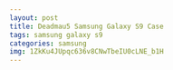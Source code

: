 ```yaml
---
layout: post
title: Deadmau5 Samsung Galaxy S9 Case
tags: samsung galaxy s9
categories: samsung
img: 1ZkKu4JUpqc636v8CNwTbeIU0cLNE_b1H
---
```

